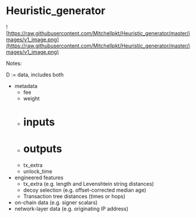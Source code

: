 # Heuristic_generator

![https://raw.githubusercontent.com/Mitchellpkt/Heuristic_generator/master/images/v1_image.png](https://raw.githubusercontent.com/Mitchellpkt/Heuristic_generator/master/images/v1_image.png)

Notes:

D := data, includes both
- metadata 
  - fee
  - weight
  - # inputs
  - # outputs
  - tx_extra
  - unlock_time
- engineered features
  - tx_extra (e.g. length and Levenshtein string distances)
  - decoy selection (e.g. offset-corrected median age)
  - Transaction tree distances (times or hops)
- on-chain data (e.g. signer scalars)
- network-layer data (e.g. originating IP address)
